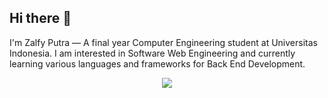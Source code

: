 ## Hi there 👋

I'm Zalfy Putra — A final year Computer Engineering student at Universitas Indonesia. I am interested in Software Web Engineering and currently learning various languages and frameworks for Back End Development.

<p align="center">
  <a href="https://skillicons.dev">
    <img src="https://skillicons.dev/icons?i=anaconda,androidstudio,angular,apple, arduino,aws,azure,bootstrap,c,cpp,codepen,css,dart,django,docker,express,figma,firebase,flask,gcp,git,github,gmail,go,gradle,heroku,html,idea,java,js,jenkins,jest,jquery,kubernetes,linux,md,matlab,mongodb,mysql,nestjs,nextjs,nodejs,octave,postgres,postman,prisma,py,pytorch,react,redux,replit,spring,sublime,tailwind,tensorflow,ts,vercel,vscode,vue,wordpress,yarn&perline=10">
  </a>
</p>

<!--
**zalfyputra/zalfyputra** is a ✨ _special_ ✨ repository because its `README.md` (this file) appears on your GitHub profile.

Here are some ideas to get you started:

- 🔭 I’m currently working on ...
- 🌱 I’m currently learning ...
- 👯 I’m looking to collaborate on ...
- 🤔 I’m looking for help with ...
- 💬 Ask me about ...
- 📫 How to reach me: ...
- 😄 Pronouns: ...
- ⚡ Fun fact: ...
-->
